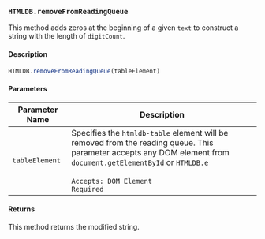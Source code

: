 ### `HTMLDB.removeFromReadingQueue`

This method adds zeros at the beginning of a given `text` to construct a string with the length of `digitCount`.

#### Description

```javascript
HTMLDB.removeFromReadingQueue(tableElement)
```

#### Parameters

| Parameter Name             | Description                               |
| -------------------------- | ----------------------------------------- |
| `tableElement` | Specifies the `htmldb-table` element will be removed from the reading queue. This parameter accepts any DOM element from `document.getElementById` or `HTMLDB.e`<br><br>`Accepts: DOM Element`<br>`Required` |

#### Returns

This method returns the modified string.